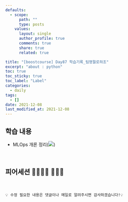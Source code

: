 ```yaml
---
defaults:
  - scope:
      path: ""
      type: posts
    values:
      layout: single
      author_profile: true
      comments: true
      share: true
      related: true

title: "[boostcourse] Day87 학습기록_팀명뭘로하조"
excerpt: "about : python"
toc: true
toc_sticky: true
toc_label: "Label"
categories:
  - daily
tags:
  - []
date: 2021-12-08
last_modified_at: 2021-12-08
---
```


## 학습 내용

- MLOps 개론 정리(<a href="https://hongsusoo.github.io/ai%20etc/etc_mlopsoverview"><img src="https://img.shields.io/badge/-MLOps 개론-red"/></a>)

<br>

## 피어세션 👨‍👨‍👦‍👦 👨‍👨‍👦


<br>

```
💡 수정 필요한 내용은 댓글이나 메일로 알려주시면 감사하겠습니다!💡 
```

